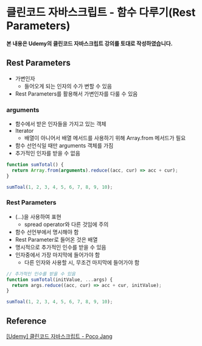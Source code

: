 # 클린코드 자바스크립트 - 함수 다루기(Rest Parameters)



**본 내용은 Udemy의 클린코드 자바스크립트 강의를 토대로 작성하였습니다.**



## Rest Parameters

* 가변인자
  * 들어오게 되는 인자의 수가 변할 수 있음
* Rest Parameters를 활용해서 가변인자를 다룰 수 있음



### arguments

* 함수에서 받은 인자들을 가지고 있는 객체
* Iterator
  * 배열이 아니어서 배열 메서드를 사용하기 위해 Array.from 메서드가 필요
* 함수 선언식일 때만 arguments 객체를 가짐
* 추가적인 인자를 받을 수 없음

```JavaScript
function sumTotal() {
  return Array.from(arguments).reduce((acc, cur) => acc + cur);
}

sumToal(1, 2, 3, 4, 5, 6, 7, 8, 9, 10);
```



### Rest Parameters

* (...)을 사용하여 표현
  * spread operator와 다른 것임에 주의
* 함수 선언부에서 명시해야 함
* Rest Parameter로 들어온 것은 배열
* 명시적으로 추가적인 인수를 받을 수 있음
* 인자중에서 가장 마지막에 들어가야 함
  * 다른 인자와 사용할 시, 무조건 마지막에 들어가야 함

```JavaScript
// 추가적인 인수를 받을 수 있음
function sumTotal(initValue, ...args) {
  return args.reduce((acc, cur) => acc + cur, initValue);
}

sumToal(1, 2, 3, 4, 5, 6, 7, 8, 9, 10);
```





## Reference

[[Udemy] 클린코드 자바스크립트 - Poco Jang](https://www.udemy.com/course/clean-code-js/)

